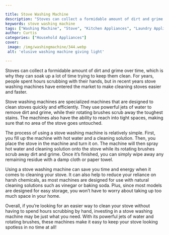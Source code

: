 ```yaml
---

title: Stove Washing Machine
description: "Stoves can collect a formidable amount of dirt and grime over time, which is why they can soak up a lot of time trying to keep the...swipe up to find out"
keywords: stove washing machine
tags: ["Washing Machine", "Stove", "Kitchen Appliances", "Laundry Appliances", "Clean Appliance"]
author: Curtis
categories: ["Household Appliances"]
cover: 
 image: /img/washingmachine/344.webp
 alt: 'elusive washing machine giving light'

---
```


Stoves can collect a formidable amount of dirt and grime over time, which is why they can soak up a lot of time trying to keep them clean. For years, people spent hours scrubbing with their hands, but in recent years stove washing machines have entered the market to make cleaning stoves easier and faster.

Stove washing machines are specialized machines that are designed to clean stoves quickly and efficiently. They use powerful jets of water to remove dirt and grime, while their rotating brushes scrub away the toughest stains. The machines also have the ability to reach into tight spaces, making sure that no area of the stove goes untouched.

The process of using a stove washing machine is relatively simple. First, you fill up the machine with hot water and a cleaning solution. Then, you place the stove in the machine and turn it on. The machine will then spray hot water and cleaning solution onto the stove while its rotating brushes scrub away dirt and grime. Once it’s finished, you can simply wipe away any remaining residue with a damp cloth or paper towel.

Using a stove washing machine can save you time and energy when it comes to cleaning your stove. It can also help to reduce your reliance on harsh chemicals, as most machines are designed for use with natural cleaning solutions such as vinegar or baking soda. Plus, since most models are designed for easy storage, you won’t have to worry about taking up too much space in your home.

Overall, if you’re looking for an easier way to clean your stove without having to spend hours scrubbing by hand, investing in a stove washing machine may be just what you need. With its powerful jets of water and rotating brushes, these machines make it easy to keep your stove looking spotless in no time at all!
